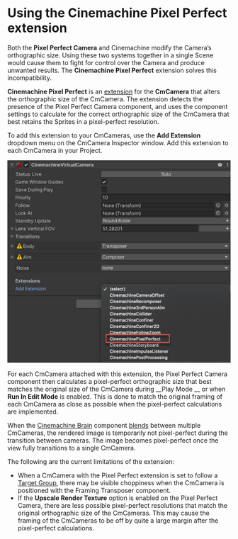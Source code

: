 # Using the Cinemachine Pixel Perfect extension

Both the __Pixel Perfect Camera__ and Cinemachine modify the Camera’s orthographic size. Using these two systems together in a single Scene would cause them to fight for control over the Camera and produce unwanted results. The __Cinemachine Pixel Perfect__ extension solves this incompatibility.

__Cinemachine Pixel Perfect__ is an [extension](CinemachineVirtualCameraExtensions.md) for the __CmCamera__ that alters the orthographic size of the CmCamera. The extension detects the presence of the Pixel Perfect Camera component, and uses the component settings to calculate for the correct orthographic size of the CmCamera that best retains the Sprites in a pixel-perfect resolution.

To add this extension to your CmCameras, use the __Add Extension__ dropdown menu on the CmCamera Inspector window. Add this extension to each CmCamera in your Project.

![](images/2Dpixelperfect_ex.png)

For each CmCamera attached with this extension, the Pixel Perfect Camera component then calculates a pixel-perfect orthographic size that best matches the original size of the CmCamera during __Play Mode __ or when __Run In Edit Mode__ is enabled. This is done to match the original framing of each CmCamera as close as possible when the pixel-perfect calculations are implemented.

When the [Cinemachine Brain](CinemachineBrain.md) component [blends](CinemachineBlending.md) between multiple CmCameras, the rendered image is temporarily not pixel-perfect during the transition between cameras. The image becomes pixel-perfect once the view fully transitions to a single CmCamera.

The following are the current limitations of the extension:

- When a CmCamera with the Pixel Perfect extension is set to follow a [Target Group](CinemachineTargetGroup.md), there may be visible choppiness when the CmCamera is positioned with the Framing Transposer component. 
- If the __Upscale Render Texture__ option is enabled on the Pixel Perfect Camera, there are less possible pixel-perfect resolutions that match the original orthographic size of the CmCameras. This may cause the framing of the CmCameras to be off by quite a large margin after the pixel-perfect calculations.

